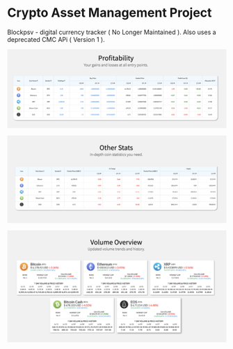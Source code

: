 # Crypto Asset Management Project
Blockpsv - digital currency tracker ( No Longer Maintained ). Also uses a deprecated CMC APi ( Version 1 ).

![alt text](https://github.com/deejaygeroso/crypto-asset-management/blob/master/screenshots/profitability.png)  

![alt text](https://github.com/deejaygeroso/crypto-asset-management/blob/master/screenshots/other_stats.png)  

![alt text](https://github.com/deejaygeroso/crypto-asset-management/blob/master/screenshots/volume_overview.png) 
